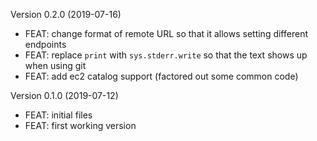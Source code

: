 Version 0.2.0 (2019-07-16)

- FEAT: change format of remote URL so that it allows setting different endpoints
- FEAT: replace `print` with `sys.stderr.write` so that the text shows up when using git
- FEAT: add ec2 catalog support (factored out some common code)


Version 0.1.0 (2019-07-12)

- FEAT: initial files
- FEAT: first working version